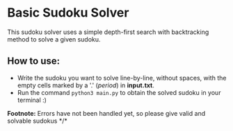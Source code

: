 # Basic Sudoku Solver

This sudoku solver uses a simple depth-first search with backtracking method to solve a given sudoku.

## How to use:
* Write the sudoku you want to solve line-by-line, without spaces, with the empty cells marked by a '.' (*period*) in **input.txt**.
* Run the command `python3 main.py` to obtain the solved sudoku in your terminal :)

**Footnote:** Errors have not been handled yet, so please give valid and solvable sudokus */\*
